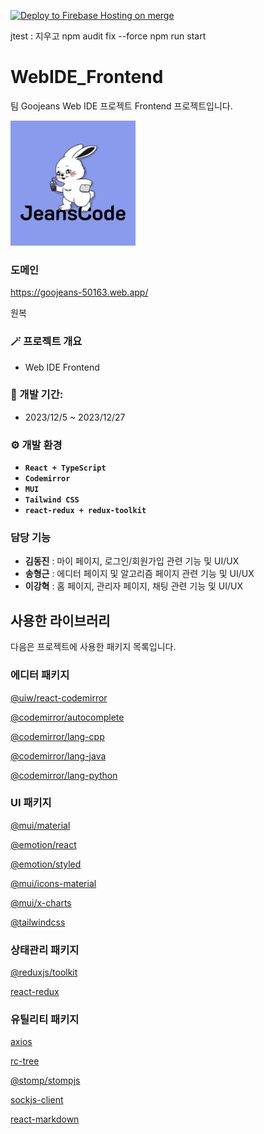 [![Deploy to Firebase Hosting on merge](https://github.com/GoormJeans/WebIDE_Frontend/actions/workflows/firebase-hosting-merge.yml/badge.svg)](https://github.com/GoormJeans/WebIDE_Frontend/actions/workflows/firebase-hosting-merge.yml)

jtest : 지우고
npm audit fix --force
npm run start

# WebIDE_Frontend
팀 Goojeans Web IDE 프로젝트 Frontend 프로젝트입니다.

<img src="public\logo512.png" width="200px">

### 도메인
https://goojeans-50163.web.app/
<br/>

원복

### 🪄 프로젝트 개요
- Web IDE Frontend

### 📅 개발 기간:
- 2023/12/5 ~ 2023/12/27

### ⚙️ 개발 환경
- **`React + TypeScript`**
- **`Codemirror`**
- **`MUI`**
- **`Tailwind CSS`**
- **`react-redux + redux-toolkit`**

### 담당 기능
- **김동진** : 마이 페이지, 로그인/회원가입 관련 기능 및 UI/UX
- **송형근** : 에디터 페이지 및 알고리즘 페이지 관련 기능 및 UI/UX
- **이강혁** : 홈 페이지, 관리자 페이지, 채팅 관련 기능 및 UI/UX

## 사용한 라이브러리
다음은 프로젝트에 사용한 패키지 목록입니다.

### 에디터 패키지
[@uiw/react-codemirror](https://www.npmjs.com/package/@uiw/react-codemirror)

[@codemirror/autocomplete](https://www.npmjs.com/package/@codemirror/autocomplete)

[@codemirror/lang-cpp](https://www.npmjs.com/package/@codemirror/lang-cpp)

[@codemirror/lang-java](https://www.npmjs.com/package/@codemirror/lang-java)

[@codemirror/lang-python](https://www.npmjs.com/package/@codemirror/lang-python)

### UI 패키지
[@mui/material](https://www.npmjs.com/package/@mui/material)

[@emotion/react](https://www.npmjs.com/package/@emotion/react)  

[@emotion/styled](https://www.npmjs.com/package/@emotion/styled)  

[@mui/icons-material](https://www.npmjs.com/package/@mui/icons-material) 

[@mui/x-charts](https://www.npmjs.com/package/@mui/x-charts)

[@tailwindcss](https://www.npmjs.com/package/tailwindcss)

### 상태관리 패키지
[@reduxjs/toolkit](https://www.npmjs.com/package/@reduxjs/toolkit)  

[react-redux](https://www.npmjs.com/package/react-redux)

### 유틸리티 패키지
[axios](https://www.npmjs.com/package/axios)  

[rc-tree](https://www.npmjs.com/package/rc-tree)

[@stomp/stompjs](https://www.npmjs.com/package/@stomp/stompjs)

[sockjs-client](https://www.npmjs.com/package/sockjs-client)

[react-markdown](https://www.npmjs.com/package/react-markdown)





